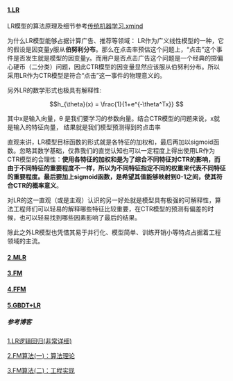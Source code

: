 #### [1.LR]()

LR模型的算法原理及细节参考[传统机器学习.xmind](https://github.com/Fisher87/ai_explore/blob/master/xmind/%E4%BC%A0%E7%BB%9F%E6%9C%BA%E5%99%A8%E5%AD%A6%E4%B9%A0.xmind)

为什么LR模型能够占据计算广告、推荐等领域：
LR作为广义线性模型的一种，它的假设是因变量y服从**伯努利分布**。那么在点击率预估这个问题上，“点击”这个事件是否发生就是模型的因变量y。而用户是否点击广告这个问题是一个经典的掷偏心硬币（二分类）问题，因此CTR模型的因变量显然应该服从伯努利分布。所以采用LR作为CTR模型是符合“点击”这一事件的物理意义的。

另外LR的数学形式也极具有解释性:

$$h_{\theta}(x) = \frac{1}{1+e^{-\theta^Tx}} $$

其中x是输入向量，θ 是我们要学习的参数向量。结合CTR模型的问题来说，x就是输入的特征向量， 结果就是我们模型预测得到的点击率

直观来讲，LR模型目标函数的形式就是各特征的加权和，最后再加以sigmoid函数。忽略其数学基础，仅靠我们的直觉认知也可以一定程度上得出使用LR作为CTR模型的合理性：**使用各特征的加权和是为了综合不同特征对CTR的影响，而由于不同特征的重要程度不一样，所以为不同特征指定不同的权重来代表不同特征的重要程度。最后要加上sigmoid函数，是希望其值能够映射到0-1之间，使其符合CTR的概率意义**。

对LR的这一直观（或是主观）认识的另一好处就是模型具有极强的可解释性，算法工程师们可以轻易的解释哪些特征比较重要，在CTR模型的预测有偏差的时候，也可以轻易找到哪些因素影响了最后的结果。

除此之外LR模型也凭借其易于并行化、模型简单、训练开销小等特点占据着工程领域的主流。

#### [2.MLR]()



#### [3.FM]()


#### [4.FFM]()


#### [5.GBDT+LR]()



##### 参考博客
[1.LR逻辑回归(非常详细)](https://zhuanlan.zhihu.com/p/74874291?utm_source=wechat_session&utm_medium=social&utm_oi=642330513952739328)

[2.FM算法(一)：算法理论](https://blog.csdn.net/DellTower/article/details/82219676)

[3.FM算法(二)：工程实现](https://www.cnblogs.com/AndyJee/p/8032553.html)
